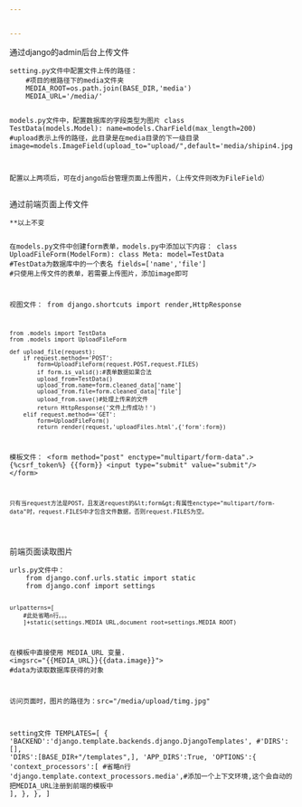 ```yaml
---


---
```


<p>通过django的admin后台上传文件</p>
<pre><code>setting.py文件中配置文件上传的路径：
    #项目的根路径下的media文件夹
    MEDIA_ROOT=os.path.join(BASE_DIR,'media')           
    MEDIA_URL='/media/'


models.py文件中，配置数据库的字段类型为图片
class TestData(models.Model):
    name=models.CharField(max_length=200)
    #upload表示上传的路径，此目录是在media目录的下一级目录
	image=models.ImageField(upload_to="upload/",default='media/shipin4.jpg')

配置以上两项后，可在django后台管理页面上传图片，（上传文件则改为FileField）
</code></pre>
<p>通过前端页面上传文件</p>
<pre><code>**以上不变


在models.py文件中创建form表单，models.py中添加以下内容：
	class UploadFileForm(ModelForm):
		class Meta:
			model=TestData       #TestData为数据库中的一个表名
			fields=['name','file']        #只使用上传文件的表单，若需要上传图片，添加image即可
	
视图文件：
	from django.shortcuts import render,HttpResponse
	
	from .models import TestData
	from .models import UploadFileForm
	
	def upload_file(request):
		if request.method=='POST':
			form=UploadFileForm(request.POST,request.FILES)
			if form.is_valid():#表单数据如果合法
			upload_from=TestData()
			upload_from.name=form.cleaned_data['name']
			upload_from.file=form.cleaned_data['file']
			upload_from.save()#处理上传来的文件
			return HttpResponse('文件上传成功！')
		elif request.method=='GET':
			form=UploadFileForm()
			return render(request,'uploadFiles.html',{'form':form})
	
模板文件：
	&lt;form method="post" enctype="multipart/form-data".&gt;
	{%csrf_token%}
	{{form}}
	&lt;input type="submit" value="submit"/&gt;
	&lt;/form&gt;
	
	只有当request方法是POST，且发送request的&lt;form&gt;有属性enctype="multipart/form-data"时，request.FILES中才包含文件数据，否则request.FILES为空。
</code></pre>
<p>前端页面读取图片</p>
<pre><code>urls.py文件中：
	from django.conf.urls.static import static
	from django.conf import settings
	
	urlpatterns=[
		#此处省略n行。。。
		]+static(settings.MEDIA_URL,document_root=settings.MEDIA_ROOT)


在模板中直接使用 MEDIA_URL 变量.
	&lt;imgsrc="{{MEDIA_URL}}{{data.image}}"&gt;
	#data为读取数据库获得的对象


访问页面时，图片的路径为：src="/media/upload/timg.jpg"

setting文件
	TEMPLATES=[
		{
			'BACKEND':'django.template.backends.django.DjangoTemplates',
			#'DIRS':[],
			'DIRS':[BASE_DIR+"/templates",],
			'APP_DIRS':True,
			'OPTIONS':{
				'context_processors':[
					#省略n行
					'django.template.context_processors.media',#添加一个上下文环境,这个会自动的把MEDIA_URL注册到前端的模板中
				],
			},
		},
	]
</code></pre>

